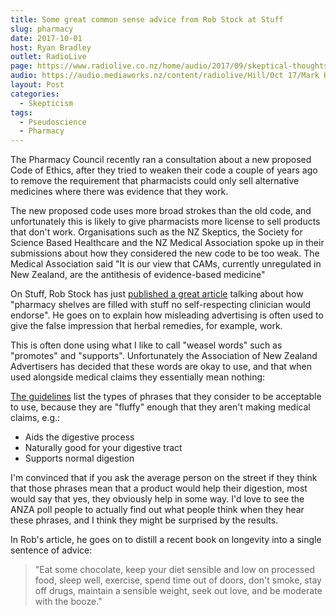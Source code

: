 ```yaml
---
title: Some great common sense advice from Rob Stock at Stuff
slug: pharmacy
date: 2017-10-01
host: Ryan Bradley
outlet: RadioLive
page: https://www.radiolive.co.nz/home/audio/2017/09/skeptical-thoughts.html
audio: https://audio.mediaworks.nz/content/radiolive/Hill/Oct 17/Mark HoneyChurch 1_10_17.mp3
layout: Post
categories:
  - Skepticism
tags:
  - Pseudoscience
  - Pharmacy
---
```


The Pharmacy Council recently ran a consultation about a new proposed Code of Ethics, after they tried to weaken their code a couple of years ago to remove the requirement that pharmacists could only sell alternative medicines where there was evidence that they work.

<!-- more -->

The new proposed code uses more broad strokes than the old code, and unfortunately this is likely to give pharmacists more license to sell products that don't work. Organisations such as the NZ Skeptics, the Society for Science Based Healthcare and the NZ Medical Association spoke up in their submissions about how they considered the new code to be too weak. The Medical Association said "It is our view that CAMs, currently unregulated in New Zealand, are the antithesis of evidence-based medicine"

On Stuff, Rob Stock has just [published a great article](https://www.stuff.co.nz/business/money/97243330/rob-stock-the-pharmacy-trap) talking about how "pharmacy shelves are filled with stuff no self-respecting clinician would endorse". He goes on to explain how misleading advertising is often used to give the false impression that herbal remedies, for example, work.

This is often done using what I like to call "weasel words" such as "promotes" and "supports". Unfortunately the Association of New Zealand Advertisers has decided that these words are okay to use, and that when used alongside medical claims they essentially mean nothing:

[The guidelines](http://www.anza.co.nz/Section?Action=View&Section_id=45) list the types of phrases that they consider to be acceptable to use, because they are "fluffy" enough that they aren't making medical claims, e.g.:

- Aids the digestive process
- Naturally good for your digestive tract
- Supports normal digestion

I'm convinced that if you ask the average person on the street if they think that those phrases mean that a product would help their digestion, most would say that yes, they obviously help in some way. I'd love to see the ANZA poll people to actually find out what people think when they hear these phrases, and I think they might be surprised by the results.

In Rob's article, he goes on to distill a recent book on longevity into a single sentence of advice:

> "Eat some chocolate, keep your diet sensible and low on processed food, sleep well, exercise, spend time out of doors, don't smoke, stay off drugs, maintain a sensible weight, seek out love, and be moderate with the booze."
